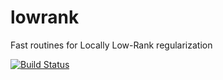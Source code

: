 # lowrank
Fast routines for Locally Low-Rank regularization

[![Build Status](https://travis-ci.org/mbdriscoll/lowrank.svg?branch=master)](https://travis-ci.org/mbdriscoll/lowrank)
